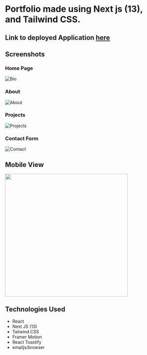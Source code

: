 # Portfolio made using Next js (13), and Tailwind CSS.

## Link to deployed Application [here](https://justin-rajewski.herokuapp.com/)


## Screenshots

### Home Page
![Bio](https://i.imgur.com/BscGFEp.png)

### About 
![About](https://i.imgur.com/3Qsfbh6.png)

### Projects 
![Projects](https://i.imgur.com/SyQqIhT.png)

### Contact Form
![Contact](https://i.imgur.com/HHkPRWU.png)

## Mobile View
<img src="https://media.giphy.com/media/v1.Y2lkPTc5MGI3NjExYjcwOThlOTI4ZTNiMjkwODUwZjUyNGEyZmQ1MDAwYTdkMzkxMmU0MyZjdD1n/SyGRzlvY0Kq5puufUz/giphy.gif" width="400" >



## Technologies Used

- React
- Next JS (13)
- Tailwind CSS
- Framer Motion
- React Toastify
- emailjs/browser

